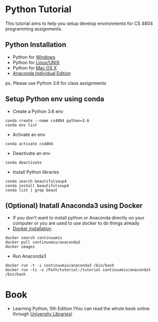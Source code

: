 # Python Tutorial
This tutorial aims to help you setup develop environments for CS 4804 programming assignments.

## Python Installation 
* Python for [Windows](https://www.python.org/downloads/windows/)
* Python for [Linux/UNIX](https://www.python.org/downloads/source/)
* Python for [Mac OS X](https://www.python.org/downloads/mac-osx/)
* [Anaconda Individual Edition](https://www.anaconda.com/products/individual)

ps. Please use Python 3.6 for class assignments

## Setup Python env using conda
* Create a Python 3.6 env
```
conda create --name cs4804 python=3.6
conda env list
```
* Activate an env
```
conda activate cs4804
```
* Deactivate an env
```
conda deactivate
```
* Install Python libraries
```
conda search beautifulsoup4
conda install beautifulsoup4
conda list | grep beaut
```

## (Optional) Inatall Anaconda3 using Docker 
* If you don't want to install python or Anaconda directly on your computer or you are used to use docker to do things already
* [Docker installation](https://docs.docker.com/get-docker/)
```
docker search continuumio
docker pull continuumio/anaconda3
docker images
```
* Run Anaconda3
```
docker run -t -i continuumio/anaconda3 /bin/bash
docker run -ti -v /Path/tutorial:/tutorial continuumio/anaconda3 /bin/bash
```

# Book
* Learning Python, 5th Edition (You can read the whole book online through [University Libraries](https://lib.vt.edu/))
